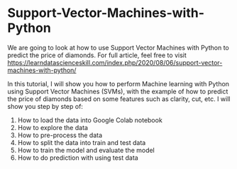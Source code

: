 # Support-Vector-Machines-with-Python
We are going to look at how to use Support Vector Machines with Python to predict the price of diamonds. For full article, feel free to visit https://learndatascienceskill.com/index.php/2020/08/06/support-vector-machines-with-python/

In this tutorial, I will show you how to perform Machine learning with Python using Support Vector Machines (SVMs), with the example of how to predict the price of diamonds based on some features such as clarity, cut, etc. I will show you step by step of:

1. How to load the data into Google Colab notebook
2. How to explore the data
3. How to pre-process the data
4. How to split the data into train and test data
5. How to train the model and evaluate the model
6. How to do prediction with using test data

